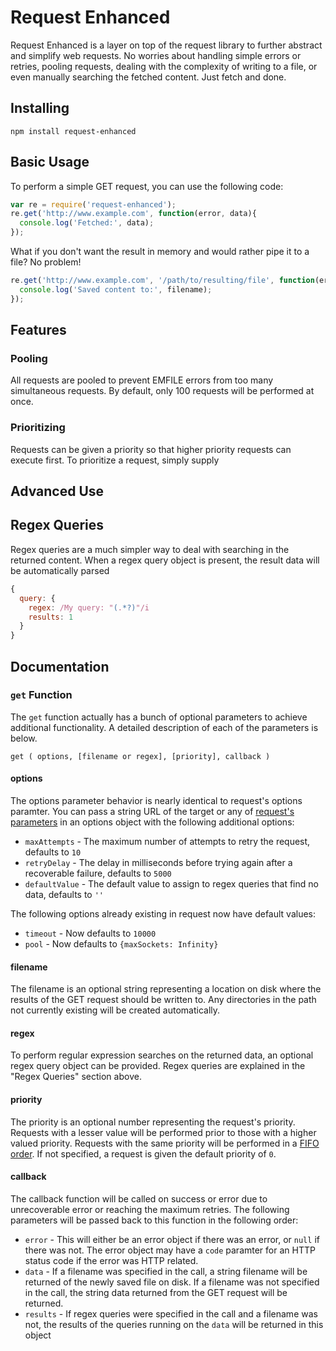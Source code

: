 Request Enhanced
================

Request Enhanced is a layer on top of the request library to further abstract and simplify web requests. No worries about handling simple errors or retries, pooling requests, dealing with the complexity of writing to a file, or even manually searching the fetched content. Just fetch and done.


Installing
----------

```
npm install request-enhanced
```


Basic Usage
-----------

To perform a simple GET request, you can use the following code:

```javascript
var re = require('request-enhanced');
re.get('http://www.example.com', function(error, data){
  console.log('Fetched:', data);
});
```


What if you don't want the result in memory and would rather pipe it to a file? No problem!

```javascript
re.get('http://www.example.com', '/path/to/resulting/file', function(error, filename){
  console.log('Saved content to:', filename);
});
```


Features
--------

### Pooling
All requests are pooled to prevent EMFILE errors from too many simultaneous requests. By default, only 100 requests will be performed at once.

### Prioritizing
Requests can be given a priority so that higher priority requests can execute first. To prioritize a request, simply supply 


Advanced Use
------------

Regex Queries
-------------
Regex queries are a much simpler way to deal with searching in the returned content. When a regex query object is present, the result data will be automatically parsed

```javascript
{
  query: {
    regex: /My query: "(.*?)"/i
    results: 1
  }
}
```

Documentation
-------------

### `get` Function

The `get` function actually has a bunch of optional parameters to achieve additional functionality. A detailed description of each of the parameters is below.

```
get ( options, [filename or regex], [priority], callback )
```

#### options
The options parameter behavior is nearly identical to request's options paramter. You can pass a string URL of the target or any of [request's parameters](https://github.com/mikeal/request#requestoptions-callback) in an options object with the following additional options:
* `maxAttempts` - The maximum number of attempts to retry the request, defaults to `10`
* `retryDelay` - The delay in milliseconds before trying again after a recoverable failure, defaults to `5000`
* `defaultValue` - The default value to assign to regex queries that find no data, defaults to `''`

The following options already existing in request now have default values:
* `timeout` - Now defaults to `10000`
* `pool` - Now defaults to `{maxSockets: Infinity}`

#### filename
The filename is an optional string representing a location on disk where the results of the GET request should be written to. Any directories in the path not currently existing will be created automatically.

#### regex
To perform regular expression searches on the returned data, an optional regex query object can be provided. Regex queries are explained in the "Regex Queries" section above.

#### priority
The priority is an optional number representing the request's priority. Requests with a lesser value will be performed prior to those with a higher valued priority. Requests with the same priority will be performed in a [FIFO order](http://en.wikipedia.org/wiki/FIFO). If not specified, a request is given the default priority of `0`.

#### callback
The callback function will be called on success or error due to unrecoverable error or reaching the maximum retries. The following parameters will be passed back to this function in the following order:
* `error` - This will either be an error object if there was an error, or `null` if there was not. The error object may have a `code` paramter for an HTTP status code if the error was HTTP related.
* `data` - If a filename was specified in the call, a string filename will be returned of the newly saved file on disk. If a filename was not specified in the call, the string data returned from the GET request will be returned.
* `results` - If regex queries were specified in the call and a filename was not, the results of the queries running on the `data` will be returned in this object
